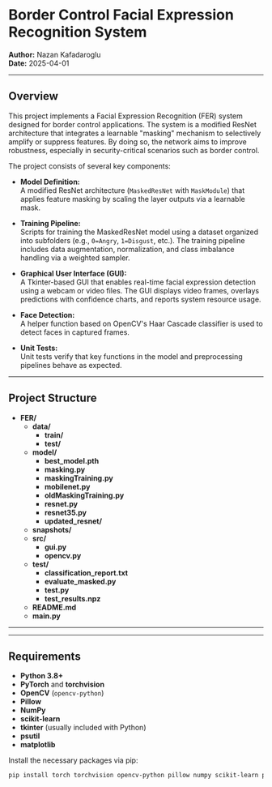 
# Border Control Facial Expression Recognition System

**Author:** Nazan Kafadaroglu  
**Date:** 2025-04-01

---

## Overview

This project implements a Facial Expression Recognition (FER) system designed for border control applications. The system is a modified ResNet architecture that integrates a learnable "masking" mechanism to selectively amplify or suppress features. By doing so, the network aims to improve robustness, especially in security-critical scenarios such as border control.

The project consists of several key components:

- **Model Definition:**  
  A modified ResNet architecture (`MaskedResNet` with `MaskModule`) that applies feature masking by scaling the layer outputs via a learnable mask.

- **Training Pipeline:**  
  Scripts for training the MaskedResNet model using a dataset organized into subfolders (e.g., `0=Angry`, `1=Disgust`, etc.). The training pipeline includes data augmentation, normalization, and class imbalance handling via a weighted sampler.

- **Graphical User Interface (GUI):**  
  A Tkinter-based GUI that enables real-time facial expression detection using a webcam or video files. The GUI displays video frames, overlays predictions with confidence charts, and reports system resource usage.

- **Face Detection:**  
  A helper function based on OpenCV's Haar Cascade classifier is used to detect faces in captured frames.

- **Unit Tests:**  
  Unit tests verify that key functions in the model and preprocessing pipelines behave as expected.

---

## Project Structure


- **FER/**
  - **data/**
    - **train/** 
    - **test/**
  - **model/**
    - **best_model.pth**  
    - **masking.py**  
    - **maskingTraining.py**  
    - **mobilenet.py**  
    - **oldMaskingTraining.py**  
    - **resnet.py**  
    - **resnet35.py**  
    - **updated_resnet/**  
  - **snapshots/**  
  - **src/**
    - **gui.py**  
    - **opencv.py**  
  - **test/**
    - **classification_report.txt**  
    - **evaluate_masked.py**  
    - **test.py**  
    - **test_results.npz**  
  - **README.md**  
  - **main.py**

---


---

## Requirements

- **Python 3.8+**
- **PyTorch** and **torchvision**
- **OpenCV** (`opencv-python`)
- **Pillow**
- **NumPy**
- **scikit-learn**
- **tkinter** (usually included with Python)
- **psutil**
- **matplotlib**

Install the necessary packages via pip:

```bash
pip install torch torchvision opencv-python pillow numpy scikit-learn psutil matplotlib




